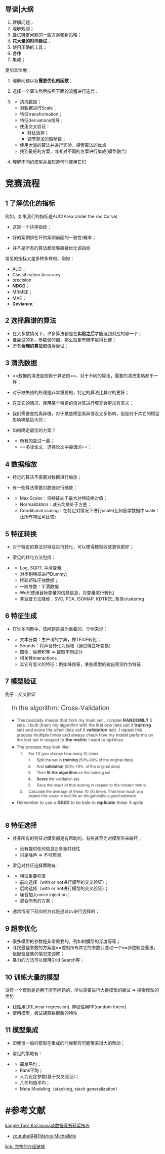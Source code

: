 ## 导读|大纲

1. 理解问题；
2. 理解规则；
3. 尝试特定问题的一些方案和新策略；
4. **花大量的时间尝试**；
5. 使用正确的工具；
6. **合作**
7. 集成；



更加具体地：

1. 理解问题以及**需要优化的函数**；

2. 选择一个算法然后按照下面的流程进行迭代：

3. - 清洗数据；
   - 对数据进行Scale；
   - 特征transformation；
   - 特征derivations推导；
   - 使用交叉验证：
     - 特征选择；
     - 调节算法的超参数；
   - 使用大量的算法并进行实验，探索算法的优点
   - 找到最好的方案，或者对不同的方案进行集成(模型融合)

3. 理解不同的模型并且知道何时使用它们



# 竞赛流程

## 1 了解优化的指标

例如，如果我们的指标是AUC(Area Under the roc Curve)

- 这是一个排序指标；
- 好的案例排在坏的案例前面的一致性/概率；

- 并不是所有的算法都能够直接优化该指标



常见的指标又是多种多样的，例如：

- AUC；
- Classification Accuracy
- precision
- **NDCG**；
- MRMSE；
- MAE；
- **Deviance**;





## 2 选择靠谱的算法

- 在大多数情况下，许多算法都是在**实验之后**才能选到对应的哪一个；
- 谁尝试的多，参数调的细，那么就更有概率赢得比赛；
- 所有**合理的算法**都值得尝试；



## 3 清洗数据

- ==数据的清洗是依赖于算法的==，对于不同的算法，需要的清洗策略都不一样；

- 对于缺失值的处理是非常重要的，特定的算法比其它的更好；

- 在其它的情况，使用某个特定的值对其进行填充会更加有意义；

- 我们需要查找离异值，对于某些模型离异值没太多影响，但是对于其它的模型影响确是巨大的；

- 如何确定最佳的方案？

- - 所有的尝试一遍；
  - ==多读论文，选择论文中靠谱的==；



## 4 数据缩放

- 特定的算法不需要对数据进行缩放；

- 有一些算法需要对数据进行缩放：

- - Max Scaler：将特征处于最大对特征绝对值；
  - Normalization：减去均值处于方差；
  - Conditional scaling：在特定对情况下进行scale(比如医学数据中scale：让所有特征可比较)



## 5 特征转换

- 对于特定的算法对特征进行转化，可以使得模型收敛更快更好；

- 常见的转化方法包括：

- - Log, SQRT, 平滑变量;
  - 对类别特征进行Dummy;
  - 稀疏矩阵压缩数据；
  - 一阶导数：平滑数据
  - WoE(使用目标变量的信息信息，对变量进行转化)
  - 非监督方法降维：SVD, PCA, ISOMAP, KDTREE, 聚类clustering



## 6 特征生成

- 在许多问题中，该问题是最为重要的，举例来说：

- - 文本分类：生产词的字典，做TFIDF转化；
  - Sounds：将声音转化为频域（通过傅立叶变换）
  - 图像：做卷积等 => 提取不同成分
  - 相关性interactions：
  - 其它有意义的特征：例如降维等，某些模型的输出预测作为特征



## 7 模型验证

例子：交叉验证

<img src="https://raw.githubusercontent.com/DaiDuncan/PicUploader/main/img2/20210324154401.webp" alt="图片" style="zoom: 67%;" />

## 8  特征选择

- 并非所有的特征对模型都是有帮助的，有些甚至为对模型带来破坏；

  - 没有提供任何信息@多重共线性
  - 只是噪声 => 不可预测

- 常见对特征选择策略有：

- - 特征重要程度
  - 前向选择（with or not进行模型的交叉验证）；
  - 后向选择（with or not进行模型的交叉验证）；
  - 噪音加入noise injection；
  - 混合所有的方案；

- 通常情况下前向的方式是通过cv进行选择的；



## 9 超参优化

- 很多模型的参数是非常重要的，例如树模型的深度等等；
- 寻找最佳参数的方案是==控制所有其它的参数只变动一个==@控制变量法，依据验证集的情况来调整；
- 暴力的方法可以使用Grid Search等；



## 10 训练大量的模型

没有一个模型是适用于所有问题的，所以需要进行大量模型的尝试 => 探索模型的优势

- 线性用LR(Linear regression), 非线性用RF(random forest)
- 使用模型，尝试捕获数据新的特性





## 11 模型集成

- 即使很一般的模型在集成的时候都有可能带来很大的帮助；

- 常见的策略有：

- - 简单平均；
  - Rank平均；
  - 人为设定参数(基于交叉验证)；
  - 几何均值平均；
  - Meta Modeling（stacking, stack generalization）





# #参考文献

[kaggle Top1 Kazanova谈数据竞赛获奖技巧](https://mp.weixin.qq.com/s?__biz=Mzk0NDE5Nzg1Ng==&mid=2247489908&idx=1&sn=19b3b3f0a2b85c70b6c61794b9bf5384&source=41#wechat_redirect)

- [youtube链接|Marios Michailidis](https://www.youtube.com/watch?v=ft7iVUpcsOM)



[link: 完整的介绍链接](https://www.hackerearth.com/blog/developers/winning-tips-machine-learning-competitions-kazanova-current-kaggle-3/)